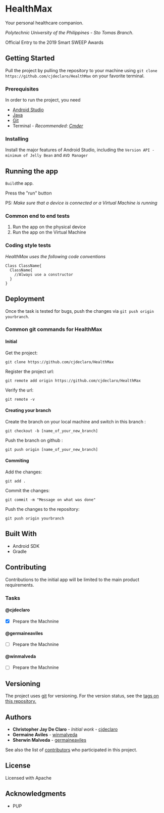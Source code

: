 # HealthMax
Your personal healthcare companion.

*Polytechnic University of the Philippines - Sto Tomas Branch*.

Official Entry to the 2019 Smart SWEEP Awards

## Getting Started
Pull the project by pulling the repository to your machine using `git clone https://github.com/cjdeclaro/HealthMax` on your favorite terminal.

### Prerequisites
In order to run the project, you need

- [Android Studio](https://developer.android.com/studio/)
- [Java](https://www.java.com/download/)
- [Git](https://git-scm.com/downloads)
- Terminal - _Recommended: [Cmder](http://cmder.net/)_

### Installing
Install the major features of Android Studio, including the `Version API - minimum of Jelly Bean` and `AVD Manager`

## Running the app
`Build`the app.

Press the "run" button

PS: _Make sure that a device is connected or a Virtual Machine is running_

### Common end to end tests
1. Run the app on the physical device
2. Run the app on the Virtual Machine

### Coding style tests
*_HealthMax uses the following code conventions_*

```
Class ClassName{
  ClassName{
    //Always use a constructor
  }
}
```

## Deployment
Once the task is tested for bugs, push the changes via `git push origin yourbranch`.

### Common git commands for HealthMax

#### Initial
Get the project:
```
git clone https://github.com/cjdeclaro/HealthMax
```
Register the project url:
```
git remote add origin https://github.com/cjdeclaro/HealthMax
```
Verify the url:
```
git remote -v
```
#### Creating your branch
Create the branch on your local machine and switch in this branch :
```
git checkout -b [name_of_your_new_branch]
```
Push the branch on github :
```
git push origin [name_of_your_new_branch]
```
#### Commiting
Add the changes:
```
git add .
```
Commit the changes:
```
git commit -m "Message on what was done"
```
Push the changes to the repository:
```
git push origin yourbranch
```

## Built With
* Android SDK
* Gradle

## Contributing
Contributions to the initial app will be limited to the main product requirements.

### Tasks

#### @cjdeclaro
- [x] Prepare the Machnine

#### @germaineaviles
- [ ] Prepare the Machnine

#### @winmalveda
- [ ] Prepare the Machnine

## Versioning
The project uses [git](https://git-scm.com/downloads) for versioning. For the version status, see the [tags on this repository.](https://github.com/cjdeclaro/HealthMax/tags)

## Authors
* **Christopher Jay De Claro** - *Initial work* - [cjdeclaro](https://github.com/cjdeclaro)
* **Germaine Aviles** - [winmalveda](https://github.com/winmalveda)
* **Sherwin Malveda** - [germaineaviles](https://github.com/germaineaviles)

See also the list of [contributors](https://github.com/HealthMax/contributors) who participated in this project.

## License
Licensed with Apache

## Acknowledgments
* PUP
